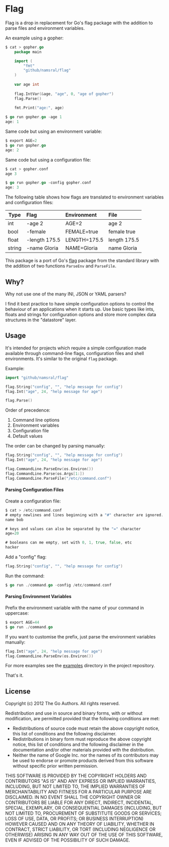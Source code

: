 Flag
===

Flag is a drop in replacement for Go's flag package with the addition to parse files and environment variables.

An example using a gopher:

```go
$ cat > gopher.go
    package main

    import (
        "fmt"
    	"github/namsral/flag"
	)
    
    var age int
    
    flag.IntVar(&age, "age", 0, "age of gopher")
    flag.Parse()
    
    fmt.Print("age:", age)

$ go run gopher.go -age 1
age: 1
```

Same code but using an environment variable:

```go
$ export AGE=2
$ go run gopher.go
age: 2
```
    

Same code but using a configuration file:

```go
$ cat > gopher.conf
age 3

$ go run gopher.go -config gopher.conf
age: 3
```

The following table shows how flags are translated to environment variables and configuration files:

| Type | Flag | Environment | File |
| -- | :------------ |:---------------|:-----|
| int | -age 2      | AGE=2        | age 2 |
| bool | -female | FEMALE=true        | female true|
| float | -length 175.5 | LENGTH=175.5 | length 175.5 |
| string | -name Gloria | NAME=Gloria | name Gloria |

This package is a port of Go's [flag][] package from the standard library with the addition of two functions `ParseEnv` and `ParseFile`.

[flag]: http://golang.org/src/pkg/flagconfiguration


Why?
---

Why not use one of the many INI, JSON or YAML parsers?

I find it best practice to have simple configuration options to control the behaviour of an applications when it starts up. Use basic types like ints, floats and strings for configuration options and store more complex data structures in the "datastore" layer.


Usage
---

It's intended for projects which require a simple configuration made available through command-line flags, configuration files and shell environments. It's similar to the original `flag` package.

Example:

```go
import "github/namsral/flag"

flag.String("config", "", "help message for config")
flag.Int("age", 24, "help message for age")

flag.Parse()
```

Order of precedence:

1. Command line options
2. Environment variables
3. Configuration file
4. Default values

The order can be changed by parsing manually:

```go
flag.String("config", "", "help message for config")
flag.Int("age", 24, "help message for age")

flag.CommandLine.ParseEnv(os.Environ())
flag.CommandLine.Parse(os.Args[1:])
flag.CommandLine.ParseFile("/etc/command.conf")
```

#### Parsing Configuration Files

Create a configuration file:

```go
$ cat > /etc/command.conf
# empty newlines and lines beginning with a "#" character are ignored.
name bob

# keys and values can also be separated by the "=" character
age=20

# booleans can me empty, set with 0, 1, true, false, etc
hacker
```

Add a "config" flag:

```go
flag.String("config", "", "help message for config")
```

Run the command:

```go
$ go run ./command.go -config /etc/command.conf
```

#### Parsing Environment Variables

Prefix the environment variable with the name of your command in uppercase:

```go
$ export AGE=44
$ go run ./command.go
```

If you want to customise the prefix, just parse the environment variables manually:

```go
flag.Int("age", 24, "help message for age")
flag.CommandLine.ParseEnv(os.Environ())
```

For more examples see the [examples][] directory in the project repository.

[examples]: https://github.com/namsral/flag/tree/master/examples

That's it.


License
---


Copyright (c) 2012 The Go Authors. All rights reserved.

Redistribution and use in source and binary forms, with or without
modification, are permitted provided that the following conditions are
met:

   * Redistributions of source code must retain the above copyright
notice, this list of conditions and the following disclaimer.
   * Redistributions in binary form must reproduce the above
copyright notice, this list of conditions and the following disclaimer
in the documentation and/or other materials provided with the
distribution.
   * Neither the name of Google Inc. nor the names of its
contributors may be used to endorse or promote products derived from
this software without specific prior written permission.

THIS SOFTWARE IS PROVIDED BY THE COPYRIGHT HOLDERS AND CONTRIBUTORS
"AS IS" AND ANY EXPRESS OR IMPLIED WARRANTIES, INCLUDING, BUT NOT
LIMITED TO, THE IMPLIED WARRANTIES OF MERCHANTABILITY AND FITNESS FOR
A PARTICULAR PURPOSE ARE DISCLAIMED. IN NO EVENT SHALL THE COPYRIGHT
OWNER OR CONTRIBUTORS BE LIABLE FOR ANY DIRECT, INDIRECT, INCIDENTAL,
SPECIAL, EXEMPLARY, OR CONSEQUENTIAL DAMAGES (INCLUDING, BUT NOT
LIMITED TO, PROCUREMENT OF SUBSTITUTE GOODS OR SERVICES; LOSS OF USE,
DATA, OR PROFITS; OR BUSINESS INTERRUPTION) HOWEVER CAUSED AND ON ANY
THEORY OF LIABILITY, WHETHER IN CONTRACT, STRICT LIABILITY, OR TORT
(INCLUDING NEGLIGENCE OR OTHERWISE) ARISING IN ANY WAY OUT OF THE USE
OF THIS SOFTWARE, EVEN IF ADVISED OF THE POSSIBILITY OF SUCH DAMAGE.